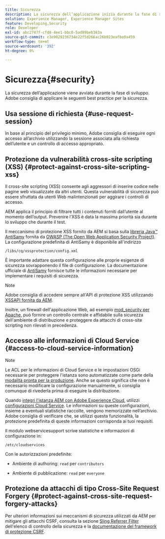 ```yaml
---
title: Sicurezza
description: La sicurezza dell’applicazione inizia durante la fase di sviluppo
solution: Experience Manager, Experience Manager Sites
feature: Developing,Security
role: Developer
exl-id: abc2747f-cfd8-4ee1-bbc0-5ad89beb383a
source-git-commit: c3e9029236734e22f5d266ac26b923eafbe0a459
workflow-type: tm+mt
source-wordcount: '392'
ht-degree: 0%

---
```


# Sicurezza{#security}

La sicurezza dell’applicazione viene avviata durante la fase di sviluppo. Adobe consiglia di applicare le seguenti best practice per la sicurezza.

## Usa sessione di richiesta {#use-request-session}

In base al principio del privilegio minimo, Adobe consiglia di eseguire ogni accesso all’archivio utilizzando la sessione associata alla richiesta dell’utente e un controllo di accesso appropriato.

## Protezione da vulnerabilità cross-site scripting (XSS) {#protect-against-cross-site-scripting-xss}

Il cross-site scripting (XSS) consente agli aggressori di inserire codice nelle pagine web visualizzate da altri utenti. Questa vulnerabilità di sicurezza può essere sfruttata da utenti Web malintenzionati per aggirare i controlli di accesso.

AEM applica il principio di filtrare tutti i contenuti forniti dall’utente al momento dell’output. Prevenire l’XSS è data la massima priorità sia durante lo sviluppo che durante il test.

Il meccanismo di protezione XSS fornito da AEM si basa sulla [libreria Java™ AntiSamy](https://wiki.owasp.org/index.php/Category:OWASP_AntiSamy_Project) fornita da [OWASP (The Open Web Application Security Project)](https://owasp.org/). La configurazione predefinita di AntiSamy è disponibile all&#39;indirizzo

`/libs/cq/xssprotection/config.xml`

È importante adattare questa configurazione alle proprie esigenze di sicurezza sovrapponendo il file di configurazione. La documentazione ufficiale di [AntiSamy](https://wiki.owasp.org/index.php/Category:OWASP_AntiSamy_Project) fornisce tutte le informazioni necessarie per implementare i requisiti di sicurezza.

>[!NOTE]
>
>Adobe consiglia di accedere sempre all&#39;API di protezione XSS utilizzando [XSSAPI fornita da AEM](https://developer.adobe.com/experience-manager/reference-materials/6-5/javadoc/com/adobe/granite/xss/XSSAPI.html).

Inoltre, un firewall dell&#39;applicazione Web, ad esempio [mod_security per Apache](https://www.modsecurity.org), può fornire un controllo centrale e affidabile sulla sicurezza dell&#39;ambiente di distribuzione e proteggere da attacchi di cross-site scripting non rilevati in precedenza.

## Accesso alle informazioni di Cloud Service {#access-to-cloud-service-information}

>[!NOTE]
>
>Le ACL per le informazioni di Cloud Service e le impostazioni OSGi necessarie per proteggere l&#39;istanza sono automatizzate come parte della [modalità pronta per la produzione](/help/sites-administering/production-ready.md). Anche se questo significa che non è necessario modificare la configurazione manualmente, si consiglia comunque di rivederla prima di eseguire la distribuzione.

Quando [integri l&#39;istanza AEM con Adobe Experience Cloud](/help/sites-administering/marketing-cloud.md), utilizzi [configurazioni Cloud Service](/help/sites-developing/extending-cloud-config.md). Le informazioni su queste configurazioni, insieme a eventuali statistiche raccolte, vengono memorizzate nell’archivio. Adobe consiglia di verificare che, se utilizzi questa funzionalità, la protezione predefinita di queste informazioni corrisponda ai tuoi requisiti.

Il modulo webservicesupport scrive statistiche e informazioni di configurazione in:

`/etc/cloudservices`

Con le autorizzazioni predefinite:

* Ambiente di authoring: `read` per `contributors`

* Ambiente di pubblicazione: `read` per `everyone`

## Protezione da attacchi di tipo Cross-Site Request Forgery {#protect-against-cross-site-request-forgery-attacks}

Per ulteriori informazioni sui meccanismi di sicurezza utilizzati da AEM per mitigare gli attacchi CSRF, consulta la sezione [Sling Referrer Filter](/help/sites-administering/security-checklist.md#protect-against-cross-site-request-forgery) dell&#39;elenco di controllo della sicurezza e la [documentazione del framework di protezione CSRF](/help/sites-developing/csrf-protection.md).
